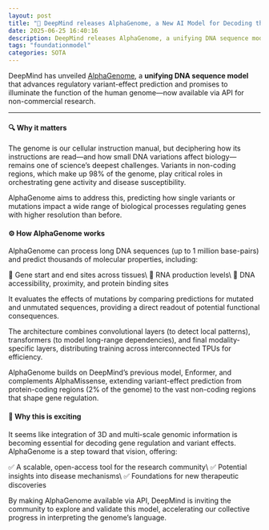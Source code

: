 ```yaml
---
layout: post
title: "🧬 DeepMind releases AlphaGenome, a New AI Model for Decoding the Genome"
date: 2025-06-25 16:40:16
description: DeepMind releases AlphaGenome, a unifying DNA sequence model that advances regulatory variant-effect prediction, promising to shed fresh light on how the genome orchestrates life.
tags: "foundationmodel"
categories: SOTA
---
```


DeepMind has unveiled [AlphaGenome](https://deepmind.google/discover/blog/alphagenome-ai-for-better-understanding-the-genome/), a **unifying DNA sequence model** that advances regulatory variant-effect prediction and promises to illuminate the function of the human genome—now available via API for non-commercial research.

---

#### 🔍 Why it matters
The genome is our cellular instruction manual, but deciphering how its instructions are read—and how small DNA variations affect biology—remains one of science’s deepest challenges. Variants in non-coding regions, which make up 98% of the genome, play critical roles in orchestrating gene activity and disease susceptibility.

AlphaGenome aims to address this, predicting how single variants or mutations impact a wide range of biological processes regulating genes with higher resolution than before.

#### ⚙️ How AlphaGenome works
AlphaGenome can process long DNA sequences (up to 1 million base-pairs) and predict thousands of molecular properties, including:

🔹 Gene start and end sites across tissues\\
🔹 RNA production levels\\
🔹 DNA accessibility, proximity, and protein binding sites

It evaluates the effects of mutations by comparing predictions for mutated and unmutated sequences, providing a direct readout of potential functional consequences.

The architecture combines convolutional layers (to detect local patterns), transformers (to model long-range dependencies), and final modality-specific layers, distributing training across interconnected TPUs for efficiency.

AlphaGenome builds on DeepMind’s previous model, Enformer, and complements AlphaMissense, extending variant-effect prediction from protein-coding regions (2% of the genome) to the vast non-coding regions that shape gene regulation.

#### 🌱 Why this is exciting
It seems like integration of 3D and multi-scale genomic information is becoming essential for decoding gene regulation and variant effects. AlphaGenome is a step toward that vision, offering:

✅ A scalable, open-access tool for the research community\\
✅ Potential insights into disease mechanisms\\
✅ Foundations for new therapeutic discoveries

By making AlphaGenome available via API, DeepMind is inviting the community to explore and validate this model, accelerating our collective progress in interpreting the genome’s language.

